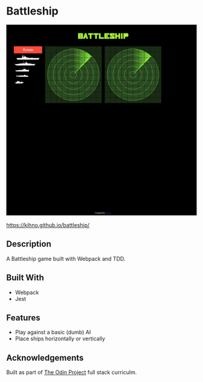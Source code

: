 # Battleship

![](src/img/battleship-thumb.png)

https://kihno.github.io/battleship/

## Description

A Battleship game built with Webpack and TDD.

## Built With

- Webpack
- Jest

## Features

- Play against a basic (dumb) AI
- Place ships horizontally or vertically

## Acknowledgements

Built as part of [The Odin Project](https://www.theodinproject.com/) full stack curriculm.